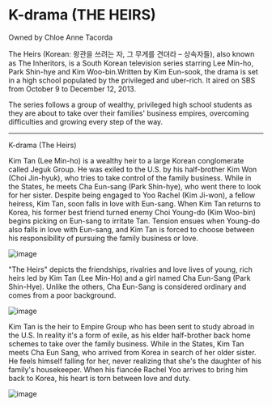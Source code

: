 # K-drama (THE HEIRS)
Owned by Chloe Anne Tacorda

The Heirs (Korean: 왕관을 쓰려는 자, 그 무게를 견뎌라 – 상속자들), also known as The Inheritors, is a South Korean television series starring Lee Min-ho, Park Shin-hye and Kim Woo-bin.Written by Kim Eun-sook, the drama is set in a high school populated by the privileged and uber-rich. It aired on SBS from October 9 to December 12, 2013.

The series follows a group of wealthy, privileged high school students as they are about to take over their families' business empires, overcoming difficulties and growing every step of the way.

-----------------------------------------------------------
K-drama (The Heirs)


Kim Tan (Lee Min-ho) is a wealthy heir to a large Korean conglomerate called Jeguk Group. He was exiled to the U.S. by his half-brother Kim Won (Choi Jin-hyuk), who tries to take control of the family business. While in the States, he meets Cha Eun-sang (Park Shin-hye), who went there to look for her sister. Despite being engaged to Yoo Rachel (Kim Ji-won), a fellow heiress, Kim Tan, soon falls in love with Eun-sang. When Kim Tan returns to Korea, his former best friend turned enemy Choi Young-do (Kim Woo-bin) begins picking on Eun-sang to irritate Tan. Tension ensues when Young-do also falls in love with Eun-sang, and Kim Tan is forced to choose between his responsibility of pursuing the family business or love.

![image](https://user-images.githubusercontent.com/103014899/166096082-cc43e024-6053-49f9-8a4d-633dd4ef082b.png)

"The Heirs" depicts the friendships, rivalries and love lives of young, rich heirs led by Kim Tan (Lee Min-Ho) and a girl named Cha Eun-Sang (Park Shin-Hye). Unlike the others, Cha Eun-Sang is considered ordinary and comes from a poor background.


![image](https://user-images.githubusercontent.com/103014899/166096093-f1e1ced7-e7fa-4e43-be55-8b96422b3f07.png)

Kim Tan is the heir to Empire Group who has been sent to study abroad in the U.S. In reality it's a form of exile, as his elder half-brother back home schemes to take over the family business. While in the States, Kim Tan meets Cha Eun Sang, who arrived from Korea in search of her older sister. He feels himself falling for her, never realizing that she's the daughter of his family's housekeeper. When his fiancée Rachel Yoo arrives to bring him back to Korea, his heart is torn between love and duty.




![image](https://user-images.githubusercontent.com/103014899/166096111-c9a62304-b7de-44e5-9108-b4a5c67486a9.png)





